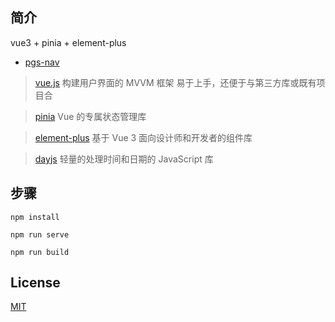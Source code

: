 
## 简介

vue3 + pinia + element-plus

- [pgs-nav](https://pgs98.com)

> [vue.js](https://cn.vuejs.org/) 构建用户界面的 MVVM 框架 易于上手，还便于与第三方库或既有项目合

> [pinia](https://pinia.vuejs.org/zh/) Vue 的专属状态管理库

> [element-plus](https://element-plus.gitee.io/zh-CN/) 基于 Vue 3 面向设计师和开发者的组件库

> [dayjs](https://dayjs.gitee.io/zh-CN/) 轻量的处理时间和日期的 JavaScript 库

## 步骤

`npm install`

`npm run serve`

`npm run build`

## License

[MIT](https://github.com/pegasus-1998/pgs-nav/blob/main/LICENSE)